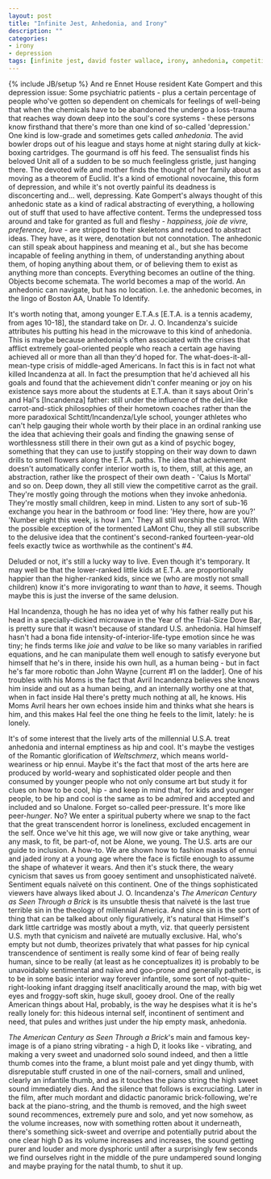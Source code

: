 ```yaml
---
layout: post
title: "Infinite Jest, Anhedonia, and Irony"
description: ""
categories:
- irony
- depression
tags: [infinite jest, david foster wallace, irony, anhedonia, competition, depression]
---
```

{% include JB/setup %}
And re Ennet House resident Kate Gompert and this depression issue: Some psychiatric patients - plus a certain percentage of people who've gotten so dependent on chemicals for feelings of well-being that when the chemicals have to be abandoned the undergo a loss-trauma that reaches way down deep into the soul's core systems - these persons know firsthand that there's more than one kind of so-called 'depression.' One kind is low-grade and sometimes gets called *anhedonia*. The avid bowler drops out of his league and stays home at night staring dully at kick-boxing cartridges. The gourmand is off his feed. The sensualist finds his beloved Unit all of a sudden to be so much feelingless gristle, just hanging there. The devoted wife and mother finds the thought of her family about as moving as a theorem of Euclid. It's a kind of emotional novocaine, this form of depression, and while it's not overtly painful its deadness is disconcerting and... well, depressing. Kate Gompert's always thought of this anhedonic state as a kind of radical abstracting of everything, a hollowing out of stuff that used to have affective content. Terms the undepressed toss around and take for granted as full and fleshy - *happiness, joie de vivre, preference, love* - are stripped to their skeletons and reduced to abstract ideas. They have, as it were, denotation but not connotation. The anhedonic can still speak about happiness and meaning et al., but she has become incapable of feeling anything in them, of understanding anything about them, of hoping anything about them, or of believing them to exist as anything more than concepts. Everything becomes an outline of the thing. Objects become schemata. The world becomes a map of the world. An anhedonic can navigate, but has no location. I.e. the anhedonic becomes, in the lingo of Boston AA, Unable To Identify.

It's worth noting that, among younger E.T.A.s \[E.T.A. is a tennis academy, from ages 10-18\], the standard take on Dr. J. O. Incandenza's suicide attributes his putting his head in the microwave to this kind of anhedonia. This is maybe because anhedonia's often associated with the crises that afflict extremely goal-oriented people who reach a certain age having achieved all or more than all than they'd hoped for. The what-does-it-all-mean-type crisis of middle-aged Americans. In fact this is in fact not what killed Incandenza at all. In fact the presumption that he'd achieved all his goals and found that the achievement didn't confer meaning or joy on his existence says more about the students at E.T.A. than it says about Orin's and Hal's \[Incandenza\] father: still under the influence of the deLint-like carrot-and-stick philosophies of their hometown coaches rather than the more paradoxical Schtitt/Incandenza/Lyle school, younger athletes who can't help gauging their whole worth by their place in an ordinal ranking use the idea that achieving their goals and finding the gnawing sense of worthlessness still there in their own gut as a kind of psychic bogey, something that they can use to justify stopping on their way down to dawn drills to smell flowers along the E.T.A. paths. The idea that achievement doesn't automatically confer interior worth is, to them, still, at this age, an abstraction, rather like the prospect of their own death - 'Caius Is Mortal' and so on. Deep down, they all still view the competitive carrot as the grail. They're mostly going through the motions when they invoke anhedonia. They're mostly small children, keep in mind. Listen to any sort of sub-16 exchange you hear in the bathroom or food line: 'Hey there, how are you?' 'Number eight this week, is how I am.' They all still worship the carrot. With the possible exception of the tormented LaMont Chu, they all still subscribe to the delusive idea that the continent's second-ranked fourteen-year-old feels exactly twice as worthwhile as the continent's #4.

Deluded or not, it's still a lucky way to live. Even though it's temporary. It may well be that the lower-ranked little kids at E.T.A. are proportionally happier than the higher-ranked kids, since we (who are mostly not small children) know it's more invigorating to *want* than to *have*, it seems. Though maybe this is just the inverse of the same delusion.

Hal Incandenza, though he has no idea yet of why his father really put his head in a specially-dickied microwave in the Year of the Trial-Size Dove Bar, is pretty sure that it wasn't because of standard U.S. anhedonia. Hal himself hasn't had a bona fide intensity-of-interior-life-type emotion since he was tiny; he finds terms like *joie* and *value* to be like so many variables in rarified equations, and he can manipulate them well enough to satisfy everyone but himself that he's in there, inside his own hull, as a human being - but in fact he's far more robotic than John Wayne \[current #1 on the ladder\]. One of his troubles with his Moms is the fact that Avril Incandenza believes she knows him inside and out as a human being, and an internally worthy one at that, when in fact inside Hal there's pretty much nothing at all, he knows. His Moms Avril hears her own echoes inside him and thinks what she hears is him, and this makes Hal feel the one thing he feels to the limit, lately: he is lonely.

It's of some interest that the lively arts of the millennial U.S.A. treat anhedonia and internal emptiness as hip and cool. It's maybe the vestiges of the Romantic glorification of *Weltschmerz*, which means world-weariness or hip ennui. Maybe it's the fact that most of the arts here are produced by world-weary and sophisticated older people and then consumed by younger people who not only consume art but study it for clues on how to be cool, hip - and keep in mind that, for kids and younger people, to be hip and cool is the same as to be admired and accepted and included and so Unalone. Forget so-called peer-pressure. It's more like peer-*hunger*. No? We enter a spiritual puberty where we snap to the fact that the great transcendent horror is loneliness, excluded encagement in the self. Once we've hit this age, we will now give or take anything, wear any mask, to fit, be part-of, not be Alone, we young. The U.S. arts are our guide to inclusion. A how-to. We are shown how to fashion masks of ennui and jaded irony at a young age where the face is fictile enough to assume the shape of whatever it wears. And then it's stuck there, the weary cynicism that saves us from gooey sentiment and unsophisticated naïveté. Sentiment equals naïveté on this continent. One of the things sophisticated viewers have always liked about J. O. Incandenza's *The American Century as Seen Through a Brick* is its unsubtle thesis that naïveté is the last true terrible sin in the theology of millennial America. And since sin is the sort of thing that can be talked about only figuratively, it's natural that Himself's dark little cartridge was mostly about a myth, viz. that queerly persistent U.S. myth that cynicism and naïveté are mutually exclusive. Hal, who's empty but not dumb, theorizes privately that what passes for hip cynical transcendence of sentiment is really some kind of fear of being really human, since to be really (at least as he conceptualizes it) is probably to be unavoidably sentimental and naïve and goo-prone and generally pathetic, is to be in some basic interior way forever infantile, some sort of not-quite-right-looking infant dragging itself anaclitically around the map, with big wet eyes and froggy-soft skin, huge skull, gooey drool. One of the really American things about Hal, probably, is the way he despises what it is he's really lonely for: this hideous internal self, incontinent of sentiment and need, that pules and writhes just under the hip empty mask, anhedonia.

*The American Century as Seen Through a Brick*'s main and famous key-image is of a piano string vibrating - a high D, it looks like - vibrating, and making a very sweet and unadorned solo sound indeed, and then a little thumb comes into the frame, a blunt moist pale and yet dingy thumb, with disreputable stuff crusted in one of the nail-corners, small and unlined, clearly an infantile thumb, and as it touches the piano string the high sweet sound immediately dies. And the silence that follows is excruciating. Later in the film, after much mordant and didactic panoramic brick-following, we're back at the piano-string, and the thumb is removed, and the high sweet sound recommences, extremely pure and solo, and yet now somehow, as the volume increases, now with something rotten about it underneath, there's something sick-sweet and overripe and potentially putrid about the one clear high D as its volume increases and increases, the sound getting purer and louder and more dysphoric until after a surprisingly few seconds we find ourselves right in the middle of the pure undampered sound longing and maybe praying for the natal thumb, to shut it up.
